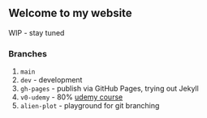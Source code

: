 ## Welcome to my website

WIP - stay tuned

### Branches

1. `main`
2. `dev` - development
3. `gh-pages` - publish via GitHub Pages, trying out Jekyll
4. `v0-udemy` - 80% [udemy course](https://www.udemy.com/course/the-complete-web-development-bootcamp/learn/lecture/38912006)
5. `alien-plot` - playground for git branching
